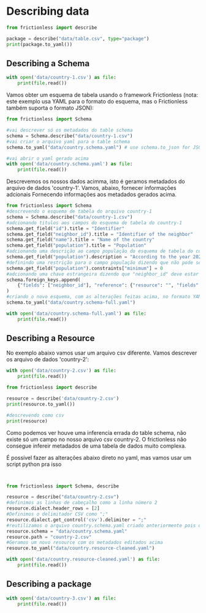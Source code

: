 # Describing data

```python script
from frictionless import describe

package = describe("data/table.csv", type="package")
print(package.to_yaml())
```

## Describing a Schema

```python script
with open('data/country-1.csv') as file:
    print(file.read())
```

Vamos obter um esquema de tabela usando o framework Frictionless (nota: este exemplo usa YAML para o formato do esquema, mas o Frictionless também suporta o formato JSON):

```python script
from frictionless import Schema

#vai descrever só os metadados do table schema
schema = Schema.describe("data/country-1.csv")
#vai criar o arquivo yaml para o table schema
schema.to_yaml("data/country.schema.yaml") # use schema.to_json for JSON
```

```python script
#vai abrir o yaml gerado acima
with open('data/country.schema.yaml') as file:
    print(file.read())
```

Descrevemos os nossos dados acimma, isto é geramos metadados do arquivo de dados 'country-1'. Vamos, abaixo, fornecer informações adcionais Fornecendo informações aos metadados gerados acima.

```python script
from frictionless import Schema
#descrevendo o esquema de tabela do arquivo country-1
schema = Schema.describe("data/country-1.csv")
#adcionando titulos aos campos do esquema de tabela do country-1
schema.get_field("id").title = "Identifier"
schema.get_field("neighbor_id").title = "Identifier of the neighbor"
schema.get_field("name").title = "Name of the country"
schema.get_field("population").title = "Population"
#adcionando uma descrição ao campo população do esquema de tabela do country-1
schema.get_field("population").description = "According to the year 2020's data"
#definindo uma restrição para o campo população dizendo que não pode ser menor que 0
schema.get_field("population").constraints["minimum"] = 0
#adcionando uma chave estrangeira dizendo que "neighbor_id" deve estar presente no campo "ID" 
schema.foreign_keys.append(
    {"fields": ["neighbor_id"], "reference": {"resource": "", "fields": ["id"]}}
)
#criando o novo esquema, com as alterações feitas acima, no formato YAML
schema.to_yaml("data/country.schema-full.yaml")

```

```python script
with open('data/country.schema-full.yaml') as file:
    print(file.read())

```

## Describing a Resource

No exemplo abaixo vamos usar um arquivo csv diferente. Vamos descrever os arquivo de dados 'country-2':

```python script
with open('data/country-2.csv') as file:
    print(file.read())
```

```python script
from frictionless import describe

resource = describe('data/country-2.csv')
print(resource.to_yaml())

#descrevendo como csv
print(resource)
```

Como podemos ver houve uma inferencia errada do table schema, não existe só um campo no nosso arquivo csv country-2. O frictionless não consegue infereir metadados de uma tabela de dados muito complexa.

É possível fazer as alterações abaixo direto no yaml, mas vamos usar um script python pra isso

```python script


from frictionless import Schema, describe

resource = describe("data/country-2.csv")
#definimos as linhas de cabeçalho como a linha número 2
resource.dialect.header_rows = [2]
#Definimos o delimitador CSV como ";"
resource.dialect.get_control('csv').delimiter = ";"
#reutilizamos o arquivo country.schema.yaml criado anteriormente pois os dados tem a mesma estrutura e significado
resource.schema = "data/country.schema.yaml"
resource.path = "country-2.csv"
#Geramos um novo resource com os metadados editados acima 
resource.to_yaml("data/country.resource-cleaned.yaml")

```

```python script
with open('data/country.resource-cleaned.yaml') as file:
    print(file.read())

```


## Describing a package

```python script
with open('data/country-3.csv') as file:
    print(file.read())

```